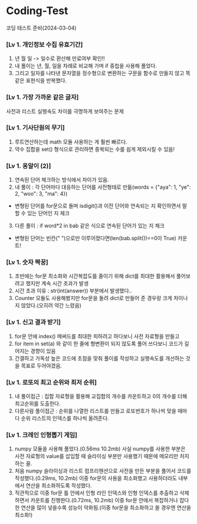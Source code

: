 # Coding-Test
코딩 테스트 준비(2024-03-04)

### [Lv 1. 개인정보 수집 유효기간]  
1. 년 월 일 -> 일수로 환산해 만료여부 확인!!  
2. 내 풀이는 년, 월, 일을 차례로 비교해 가며 if 중첩을 사용해 풀었다.  
3. 그리고 일자를 나타낸 문자열을 정수형으로 변환하는 구문을 함수로 만들지 않고 똑같은 표현식을 반복했다.

### [Lv 1. 가장 가까운 같은 글자]
사전과 리스트 실행속도 차이를 극명하게 보여주는 문제

### [Lv 1. 기사단원의 무기]
1. 루트연산하는데 math 모듈 사용하는 게 훨씬 빠르다.
2. 약수 집합을 set() 형식으로 관리하면 중복되는 수를 쉽게 제외시킬 수 있음!

### [Lv 1. 옹알이 (2)]  
1. 연속된 단어 체크하는 방식에서 차이가 있음.
2. 내 풀이 : 각 단어마다 대응하는 단어를 사전형태로 만듦(words = {"aya": 1, "ye": 2, "woo": 3, "ma": 4})
  -  변형된 단어를 for문으로 돌며 isdigit()과 이전 단어와 연속되는 지 확인하면서 말할 수 있는 단어인 지 체크
3. 다른 풀이 : if word*2 in bab 같은 식으로 연속된 단어가 있는 지 체크
  -  변형된 단어는 빈칸(" ")으로만 이루어졌다면(len(bab.split())==0이 True) 카운트!

### [Lv 1. 숫자 짝꿍]
1. 초반에는 for문 최소화와 시간복잡도를 줄이기 위해 dict를 최대한 활용해서 풀어보려고 했지만 계속 시간 초과가 발생
2. 시간 초과 이유 : str(int(answer)) 부분에서 발생했다..
3. Counter 모듈도 사용해봤지만 for문을 돌려 dict로 만들어 준 경우랑 크게 차이나지 않았다.(오히려 약간 느렸음)

### [Lv 1. 신고 결과 받기]
1. for문 안에 index() 메써드를 최대한 피하려고 하다보니 사전 자료형을 만들고
2. for item in set(a) 와 같이 한 줄에 형변환이 되지 않도록 풀어 쓰다보니 코드가 길어지는 경향이 있음
3. 간결하고 가독성 높은 코드에 초점을 맞춰 풀이를 작성하고 실행속도를 개선하는 것을 목표로 두어야겠음.

### [Lv 1. 로또의 최고 순위와 최저 순위]
1. 내 풀이접근 : 집합 자료형을 활용해 교집합의 개수를 카운트하고 0의 개수를 더해 최고순위를 도출한다.
2. 다른사람 풀이접근 : 순위를 나열한 리스트를 만들고 로또번호가 하나씩 맞을 때마다 순위 리스트의 인덱스를 하나씩 올려준다.

### [Lv 1. 크레인 인형뽑기 게임]
1. numpy 모듈을 사용해 풀었다.(0.56ms 10.2mb) 사실 numpy를 사용한 부분은 사전 자료형의 value를 삽입할 때 슬라이싱 부분만 사용했기 때문에 메모리만 차지하는 꼴.
2. 처음 numpy 슬라이싱과 리스트 컴프리헨션으로 사전을 만든 부분을 풀어서 코드를 작성했다.(0.29ms, 10.2mb) 이중 for문의 사용을 최소화했고 사용하더라도 내부에서 연산을 최소화하도록 작성했다.
3. 직관적으로 이중 for문 틀 안에서 인형 라인 인덱스와 인형 인덱스를 추출하고 삭제하면서 카운트를 진행한다.(0.72ms, 10.2mb) 이중 for문 안에서 복잡하거나 잡다한 연산을 많이 넣을수록 성능이 악화됨.(이중 for문을 최소화하고 쓸 경우엔 연산을 최소화!)
